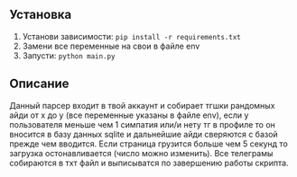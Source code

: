 ## Установка
1. Установи зависимости: `pip install -r requirements.txt`
4. Замени все переменные на свои в файле env
5. Запусти: `python main.py`

## Описание 
Данный парсер входит в твой аккаунт и собирает тгшки рандомных айди от x до y (все переменные указаны в файле env),
если у пользователя меньше чем 1 симпатия или/и нету тг в профиле то он вносится в базу данных sqlite и дальнейшие айди сверяются с базой прежде чем вводится. Если страница грузится больше чем 5 секунд то загрузка остонавливается (число можно изменить). Все телеграмы собираются в тхт файл и выписыватся по завершению работы скрипта. 